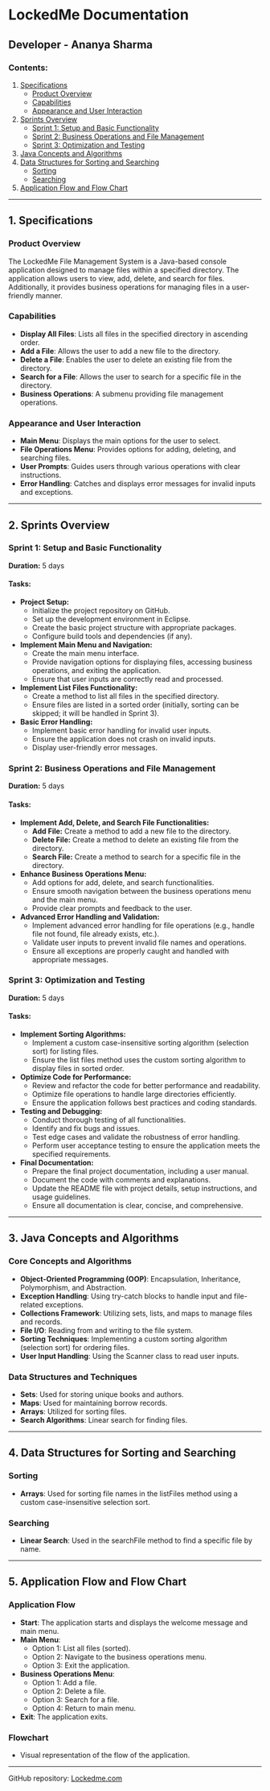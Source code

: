 # LockedMe Documentation
## Developer - Ananya Sharma

### Contents:
1. [Specifications](#specifications)
   - [Product Overview](#product-overview)
   - [Capabilities](#capabilities)
   - [Appearance and User Interaction](#appearance-and-user-interaction)
2. [Sprints Overview](#sprints-overview)
   - [Sprint 1: Setup and Basic Functionality](#sprint-1-setup-and-basic-functionality)
   - [Sprint 2: Business Operations and File Management](#sprint-2-business-operations-and-file-management)
   - [Sprint 3: Optimization and Testing](#sprint-3-optimization-and-testing)
3. [Java Concepts and Algorithms](#java-concepts-and-algorithms)
4. [Data Structures for Sorting and Searching](#data-structures-for-sorting-and-searching)
   - [Sorting](#sorting)
   - [Searching](#searching)
5. [Application Flow and Flow Chart](#application-flow-and-flow-chart)

---

## 1. Specifications

### Product Overview
The LockedMe File Management System is a Java-based console application designed to manage files within a specified directory. The application allows users to view, add, delete, and search for files. Additionally, it provides business operations for managing files in a user-friendly manner.

### Capabilities
- **Display All Files**: Lists all files in the specified directory in ascending order.
- **Add a File**: Allows the user to add a new file to the directory.
- **Delete a File**: Enables the user to delete an existing file from the directory.
- **Search for a File**: Allows the user to search for a specific file in the directory.
- **Business Operations**: A submenu providing file management operations.

### Appearance and User Interaction
- **Main Menu**: Displays the main options for the user to select.
- **File Operations Menu**: Provides options for adding, deleting, and searching files.
- **User Prompts**: Guides users through various operations with clear instructions.
- **Error Handling**: Catches and displays error messages for invalid inputs and exceptions.

---

## 2. Sprints Overview

### Sprint 1: Setup and Basic Functionality
**Duration:** 5 days

#### Tasks:
- **Project Setup:**
  - Initialize the project repository on GitHub.
  - Set up the development environment in Eclipse.
  - Create the basic project structure with appropriate packages.
  - Configure build tools and dependencies (if any).
- **Implement Main Menu and Navigation:**
  - Create the main menu interface.
  - Provide navigation options for displaying files, accessing business operations, and exiting the application.
  - Ensure that user inputs are correctly read and processed.
- **Implement List Files Functionality:**
  - Create a method to list all files in the specified directory.
  - Ensure files are listed in a sorted order (initially, sorting can be skipped; it will be handled in Sprint 3).
- **Basic Error Handling:**
  - Implement basic error handling for invalid user inputs.
  - Ensure the application does not crash on invalid inputs.
  - Display user-friendly error messages.

### Sprint 2: Business Operations and File Management
**Duration:** 5 days

#### Tasks:
- **Implement Add, Delete, and Search File Functionalities:**
  - **Add File:** Create a method to add a new file to the directory.
  - **Delete File:** Create a method to delete an existing file from the directory.
  - **Search File:** Create a method to search for a specific file in the directory.
- **Enhance Business Operations Menu:**
  - Add options for add, delete, and search functionalities.
  - Ensure smooth navigation between the business operations menu and the main menu.
  - Provide clear prompts and feedback to the user.
- **Advanced Error Handling and Validation:**
  - Implement advanced error handling for file operations (e.g., handle file not found, file already exists, etc.).
  - Validate user inputs to prevent invalid file names and operations.
  - Ensure all exceptions are properly caught and handled with appropriate messages.

### Sprint 3: Optimization and Testing
**Duration:** 5 days

#### Tasks:
- **Implement Sorting Algorithms:**
  - Implement a custom case-insensitive sorting algorithm (selection sort) for listing files.
  - Ensure the list files method uses the custom sorting algorithm to display files in sorted order.
- **Optimize Code for Performance:**
  - Review and refactor the code for better performance and readability.
  - Optimize file operations to handle large directories efficiently.
  - Ensure the application follows best practices and coding standards.
- **Testing and Debugging:**
  - Conduct thorough testing of all functionalities.
  - Identify and fix bugs and issues.
  - Test edge cases and validate the robustness of error handling.
  - Perform user acceptance testing to ensure the application meets the specified requirements.
- **Final Documentation:**
  - Prepare the final project documentation, including a user manual.
  - Document the code with comments and explanations.
  - Update the README file with project details, setup instructions, and usage guidelines.
  - Ensure all documentation is clear, concise, and comprehensive.

---

## 3. Java Concepts and Algorithms

### Core Concepts and Algorithms
- **Object-Oriented Programming (OOP)**: Encapsulation, Inheritance, Polymorphism, and Abstraction.
- **Exception Handling**: Using try-catch blocks to handle input and file-related exceptions.
- **Collections Framework**: Utilizing sets, lists, and maps to manage files and records.
- **File I/O**: Reading from and writing to the file system.
- **Sorting Techniques**: Implementing a custom sorting algorithm (selection sort) for ordering files.
- **User Input Handling**: Using the Scanner class to read user inputs.

### Data Structures and Techniques
- **Sets**: Used for storing unique books and authors.
- **Maps**: Used for maintaining borrow records.
- **Arrays**: Utilized for sorting files.
- **Search Algorithms**: Linear search for finding files.

---

## 4. Data Structures for Sorting and Searching

### Sorting
- **Arrays**: Used for sorting file names in the listFiles method using a custom case-insensitive selection sort.

### Searching
- **Linear Search**: Used in the searchFile method to find a specific file by name.

---

## 5. Application Flow and Flow Chart

### Application Flow
- **Start**: The application starts and displays the welcome message and main menu.
- **Main Menu**:
  - Option 1: List all files (sorted).
  - Option 2: Navigate to the business operations menu.
  - Option 3: Exit the application.
- **Business Operations Menu**:
  - Option 1: Add a file.
  - Option 2: Delete a file.
  - Option 3: Search for a file.
  - Option 4: Return to main menu.
- **Exit**: The application exits.

### Flowchart
- Visual representation of the flow of the application.

---

GitHub repository: [Lockedme.com](https://github.com/fr-ananya/Lockedme.com)
